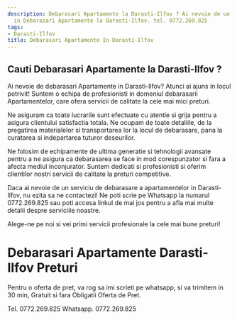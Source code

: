 ```yaml
---
description: Debarasari Apartamente la Darasti-Ilfov ? Ai nevoie de un profesionist
  in Debarasari Apartamente la Darasti-Ilfov. tel. 0772.269.825
tags:
- Darasti-Ilfov
title: Debarasari Apartamente In Darasti-Ilfov
---
```



## Cauti Debarasari Apartamente la Darasti-Ilfov ?

Ai nevoie de debarasari Apartamente in Darasti-Ilfov? Atunci ai ajuns in locul potrivit! Suntem o echipa de profesionisti in domeniul debarasarii Apartamentelor, care ofera servicii de calitate la cele mai mici preturi. 

Ne asiguram ca toate lucrarile sunt efectuate cu atentie si grija pentru a asigura clientului satisfactia totala. Ne ocupam de toate detaliile, de la pregatirea materialelor si transportarea lor la locul de debarasare, pana la curatarea si indepartarea tuturor deseurilor. 

Ne folosim de echipamente de ultima generatie si tehnologii avansate pentru a ne asigura ca debarasarea se face in mod corespunzator si fara a afecta mediul inconjurator. Suntem dedicati si profesionisti si oferim clientilor nostri servicii de calitate la preturi competitive. 

Daca ai nevoie de un serviciu de debarasare a apartamentelor in Darasti-Ilfov, nu ezita sa ne contactezi! Ne poti scrie pe Whatsapp la numarul 0772.269.825 sau poti accesa linkul de mai jos pentru a afla mai multe detalii despre serviciile noastre. 

Alege-ne pe noi si vei primi servicii profesionale la cele mai bune preturi!

# Debarasari Apartamente Darasti-Ilfov Preturi
Pentru o oferta de pret, va rog sa imi scrieti pe whatsapp, si va trimitem in 30 min, Gratuit si fara Obligatii Oferta de Pret.

Tel. 0772.269.825
Whatsapp. 0772.269.825